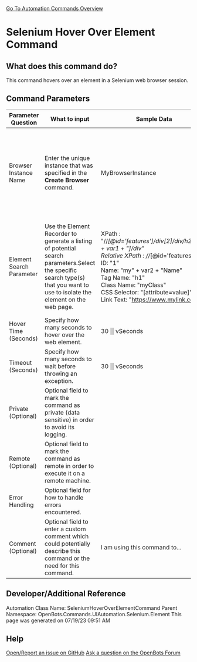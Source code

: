 <!--TITLE: Selenium Hover Over Element Command -->
<!-- SUBTITLE: a command in the UI Automation Commands\Selenium\Element group. -->
[Go To Automation Commands Overview](/automation-commands)


# Selenium Hover Over Element Command


## What does this command do?
This command hovers over an element in a Selenium web browser session.


## Command Parameters
| Parameter Question   	| What to input  	|  Sample Data 	| Remarks  	|
| ---                    | ---               | ---           | ---       |
|Browser Instance Name|Enter the unique instance that was specified in the **Create Browser** command.|MyBrowserInstance|Failure to enter the correct instance name or failure to first call the **Create Browser** command will cause an error.|
|Element Search Parameter|Use the Element Recorder to generate a listing of potential search parameters.Select the specific search type(s) that you want to use to isolate the element on the web page.|XPath : "//*[@id='features']/div[2]/div/h2/div[" + var1 + "]/div"<br>Relative XPath : //*[@id='features']<br>ID: "1"<br>Name: "my" + var2 + "Name"<br>Tag Name: "h1"<br>Class Name: "myClass"<br>CSS Selector: "[attribute=value]"<br>Link Text: "https://www.mylink.com/"|If multiple parameters are enabled, an attempt will be made to find the element(s) that match(es) all the selected parameters.|
|Hover Time (Seconds)|Specify how many seconds to hover over the web element.|30 \|\| vSeconds||
|Timeout (Seconds)|Specify how many seconds to wait before throwing an exception.|30 \|\| vSeconds||
|Private (Optional)|Optional field to mark the command as private (data sensitive) in order to avoid its logging.|||
|Remote (Optional)|Optional field to mark the command as remote in order to execute it on a remote machine.|||
|Error Handling|Optional field for how to handle errors encountered.|||
|Comment (Optional)|Optional field to enter a custom comment which could potentially describe this command or the need for this command.|I am using this command to...||


## Developer/Additional Reference
Automation Class Name: SeleniumHoverOverElementCommand
Parent Namespace: OpenBots.Commands.UIAutomation.Selenium.Element
This page was generated on 07/19/23 09:51 AM


## Help
[Open/Report an issue on GitHub](https://github.com/OpenBotsAI/OpenBots.Studio/issues/new)
[Ask a question on the OpenBots Forum](https://openbots.ai/forums/)
